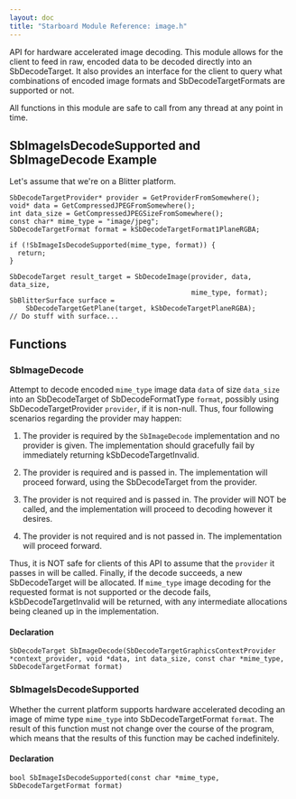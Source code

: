 ```yaml
---
layout: doc
title: "Starboard Module Reference: image.h"
---
```


API for hardware accelerated image decoding. This module allows for the client
to feed in raw, encoded data to be decoded directly into an SbDecodeTarget. It
also provides an interface for the client to query what combinations of encoded
image formats and SbDecodeTargetFormats are supported or not.

All functions in this module are safe to call from any thread at any point in
time.

## SbImageIsDecodeSupported and SbImageDecode Example ##

Let's assume that we're on a Blitter platform.

```
SbDecodeTargetProvider* provider = GetProviderFromSomewhere();
void* data = GetCompressedJPEGFromSomewhere();
int data_size = GetCompressedJPEGSizeFromSomewhere();
const char* mime_type = "image/jpeg";
SbDecodeTargetFormat format = kSbDecodeTargetFormat1PlaneRGBA;

if (!SbImageIsDecodeSupported(mime_type, format)) {
  return;
}

SbDecodeTarget result_target = SbDecodeImage(provider, data, data_size,
                                             mime_type, format);
SbBlitterSurface surface =
    SbDecodeTargetGetPlane(target, kSbDecodeTargetPlaneRGBA);
// Do stuff with surface...
```

## Functions ##

### SbImageDecode ###

Attempt to decode encoded `mime_type` image data `data` of size `data_size` into
an SbDecodeTarget of SbDecodeFormatType `format`, possibly using
SbDecodeTargetProvider `provider`, if it is non-null. Thus, four following
scenarios regarding the provider may happen:

1.  The provider is required by the `SbImageDecode` implementation and no
    provider is given. The implementation should gracefully fail by immediately
    returning kSbDecodeTargetInvalid.

1.  The provider is required and is passed in. The implementation will proceed
    forward, using the SbDecodeTarget from the provider.

1.  The provider is not required and is passed in. The provider will NOT be
    called, and the implementation will proceed to decoding however it desires.

1.  The provider is not required and is not passed in. The implementation will
    proceed forward.

Thus, it is NOT safe for clients of this API to assume that the `provider` it
passes in will be called. Finally, if the decode succeeds, a new SbDecodeTarget
will be allocated. If `mime_type` image decoding for the requested format is not
supported or the decode fails, kSbDecodeTargetInvalid will be returned, with any
intermediate allocations being cleaned up in the implementation.

#### Declaration ####

```
SbDecodeTarget SbImageDecode(SbDecodeTargetGraphicsContextProvider *context_provider, void *data, int data_size, const char *mime_type, SbDecodeTargetFormat format)
```

### SbImageIsDecodeSupported ###

Whether the current platform supports hardware accelerated decoding an image of
mime type `mime_type` into SbDecodeTargetFormat `format`. The result of this
function must not change over the course of the program, which means that the
results of this function may be cached indefinitely.

#### Declaration ####

```
bool SbImageIsDecodeSupported(const char *mime_type, SbDecodeTargetFormat format)
```

